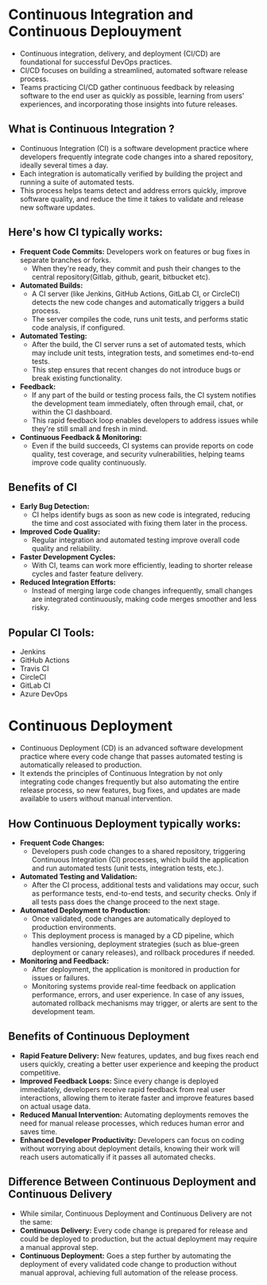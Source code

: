 # Continuous Integration and Continuous Deplouyment
- Continuous integration, delivery, and deployment (CI/CD) are foundational for successful DevOps practices.
- CI/CD focuses on building a streamlined, automated software release process.
- Teams practicing CI/CD gather continuous feedback by releasing software to the end user as quickly as possible, learning from users' experiences, and incorporating those insights into future releases.

## What is Continuous Integration ?
- Continuous Integration (CI) is a software development practice where developers frequently integrate code changes into a shared repository, ideally several times a day.
- Each integration is automatically verified by building the project and running a suite of automated tests.
- This process helps teams detect and address errors quickly, improve software quality, and reduce the time it takes to validate and release new software updates.

## Here's how CI typically works:
- **Frequent Code Commits:** Developers work on features or bug fixes in separate branches or forks.
  - When they're ready, they commit and push their changes to the central repository(Gitlab, github, gearit, bitbucket etc).
- **Automated Builds:**
  - A CI server (like Jenkins, GitHub Actions, GitLab CI, or CircleCI) detects the new code changes and automatically triggers a build process.
  - The server compiles the code, runs unit tests, and performs static code analysis, if configured.
- **Automated Testing:**
  - After the build, the CI server runs a set of automated tests, which may include unit tests, integration tests, and sometimes end-to-end tests.
  - This step ensures that recent changes do not introduce bugs or break existing functionality.
- **Feedback:**
  - If any part of the build or testing process fails, the CI system notifies the development team immediately, often through email, chat, or within the CI dashboard.
  - This rapid feedback loop enables developers to address issues while they're still small and fresh in mind.
- **Continuous Feedback & Monitoring:**
  - Even if the build succeeds, CI systems can provide reports on code quality, test coverage, and security vulnerabilities, helping teams improve code quality continuously.
## Benefits of CI
- **Early Bug Detection:**
  - CI helps identify bugs as soon as new code is integrated, reducing the time and cost associated with fixing them later in the process.
- **Improved Code Quality:**
  - Regular integration and automated testing improve overall code quality and reliability.
- **Faster Development Cycles:**
  - With CI, teams can work more efficiently, leading to shorter release cycles and faster feature delivery.
- **Reduced Integration Efforts:**
  - Instead of merging large code changes infrequently, small changes are integrated continuously, making code merges smoother and less risky.
  
## Popular CI Tools:
- Jenkins
- GitHub Actions
- Travis CI
- CircleCI
- GitLab CI
- Azure DevOps

# Continuous Deployment
- Continuous Deployment (CD) is an advanced software development practice where every code change that passes automated testing is automatically released to production.
- It extends the principles of Continuous Integration by not only integrating code changes frequently but also automating the entire release process, so new features, bug fixes, and updates are made available to users without manual intervention.
## How Continuous Deployment typically works:
- **Frequent Code Changes:**
  -  Developers push code changes to a shared repository, triggering Continuous Integration (CI) processes, which build the application and run automated tests (unit tests, integration tests, etc.).
- **Automated Testing and Validation:**
  - After the CI process, additional tests and validations may occur, such as performance tests, end-to-end tests, and security checks. Only if all tests pass does the change proceed to the next stage.
- **Automated Deployment to Production:**
  - Once validated, code changes are automatically deployed to production environments.
  - This deployment process is managed by a CD pipeline, which handles versioning, deployment strategies (such as blue-green deployment or canary releases), and rollback procedures if needed.
- **Monitoring and Feedback:**
  - After deployment, the application is monitored in production for issues or failures.
  - Monitoring systems provide real-time feedback on application performance, errors, and user experience. In case of any issues, automated rollback mechanisms may trigger, or alerts are sent to the development team.
## Benefits of Continuous Deployment
- **Rapid Feature Delivery:** New features, updates, and bug fixes reach end users quickly, creating a better user experience and keeping the product competitive.
- **Improved Feedback Loops:** Since every change is deployed immediately, developers receive rapid feedback from real user interactions, allowing them to iterate faster and improve features based on actual usage data.
- **Reduced Manual Intervention:** Automating deployments removes the need for manual release processes, which reduces human error and saves time.
- **Enhanced Developer Productivity:** Developers can focus on coding without worrying about deployment details, knowing their work will reach users automatically if it passes all automated checks.
## Difference Between Continuous Deployment and Continuous Delivery
- While similar, Continuous Deployment and Continuous Delivery are not the same:
- **Continuous Delivery:** Every code change is prepared for release and could be deployed to production, but the actual deployment may require a manual approval step.
- **Continuous Deployment:** Goes a step further by automating the deployment of every validated code change to production without manual approval, achieving full automation of the release process.
